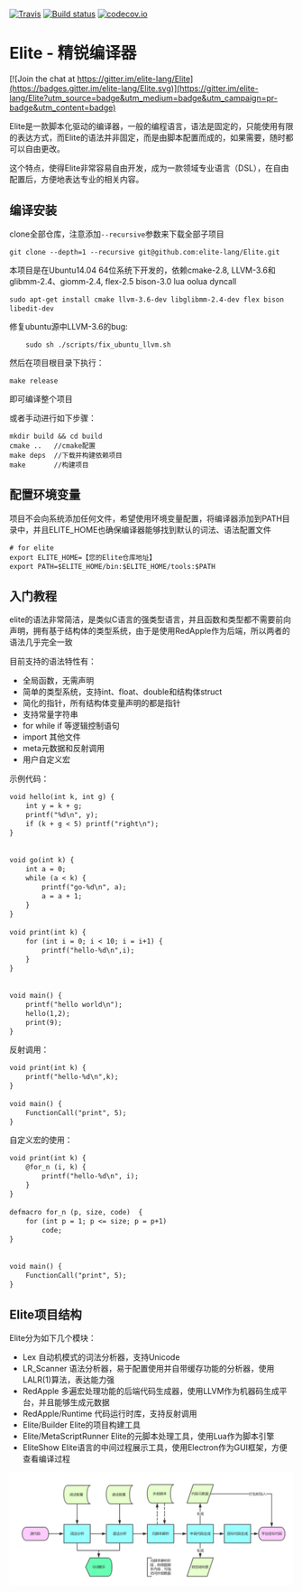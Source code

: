 [![Travis](https://travis-ci.org/elite-lang/Elite.svg?branch=master)](https://travis-ci.org/elite-lang/Elite)
[![Build status](https://ci.appveyor.com/api/projects/status/vrg2p8onq4xrdep6?svg=true)](https://ci.appveyor.com/project/sunxfancy/elite)
[![codecov.io](https://codecov.io/github/elite-lang/Elite/coverage.svg?branch=master)](https://codecov.io/github/elite-lang/Elite?branch=master)

# Elite - 精锐编译器

[![Join the chat at https://gitter.im/elite-lang/Elite](https://badges.gitter.im/elite-lang/Elite.svg)](https://gitter.im/elite-lang/Elite?utm_source=badge&utm_medium=badge&utm_campaign=pr-badge&utm_content=badge)

Elite是一款脚本化驱动的编译器，一般的编程语言，语法是固定的，只能使用有限的表达方式，而Elite的语法并非固定，而是由脚本配置而成的，如果需要，随时都可以自由更改。

这个特点，使得Elite非常容易自由开发，成为一款领域专业语言（DSL），在自由配置后，方便地表达专业的相关内容。


## 编译安装

clone全部仓库，注意添加`--recursive`参数来下载全部子项目
```
git clone --depth=1 --recursive git@github.com:elite-lang/Elite.git 
```

本项目是在Ubuntu14.04 64位系统下开发的，依赖cmake-2.8, LLVM-3.6和glibmm-2.4、giomm-2.4, flex-2.5 bison-3.0
lua  oolua  dyncall

```
sudo apt-get install cmake llvm-3.6-dev libglibmm-2.4-dev flex bison libedit-dev 
```

修复ubuntu源中LLVM-3.6的bug:

```
	sudo sh ./scripts/fix_ubuntu_llvm.sh
```

然后在项目根目录下执行：
```
make release
```
即可编译整个项目

或者手动进行如下步骤：
```
mkdir build && cd build
cmake ..   //cmake配置
make deps  //下载并构建依赖项目 
make       //构建项目
```



## 配置环境变量

项目不会向系统添加任何文件，希望使用环境变量配置，将编译器添加到PATH目录中，并且ELITE_HOME也确保编译器能够找到默认的词法、语法配置文件
```
# for elite 
export ELITE_HOME=【您的Elite仓库地址】
export PATH=$ELITE_HOME/bin:$ELITE_HOME/tools:$PATH
```


## 入门教程

elite的语法非常简洁，是类似C语言的强类型语言，并且函数和类型都不需要前向声明，拥有基于结构体的类型系统，由于是使用RedApple作为后端，所以两者的语法几乎完全一致

目前支持的语法特性有：

* 全局函数，无需声明
* 简单的类型系统，支持int、float、double和结构体struct
* 简化的指针，所有结构体变量声明的都是指针
* 支持常量字符串
* for while if 等逻辑控制语句
* import 其他文件
* meta元数据和反射调用
* 用户自定义宏

示例代码：
```
void hello(int k, int g) {
	int y = k + g;
	printf("%d\n", y);
	if (k + g < 5) printf("right\n");
}	


void go(int k) {
	int a = 0;
	while (a < k) {
		printf("go-%d\n", a);
		a = a + 1;
	}
}

void print(int k) {
	for (int i = 0; i < 10; i = i+1) {
		printf("hello-%d\n",i);
	} 
}


void main() {
	printf("hello world\n");
	hello(1,2);
	print(9);
}
```


反射调用：
```
void print(int k) {
	printf("hello-%d\n",k);
}

void main() {
	FunctionCall("print", 5);
}

```

自定义宏的使用：
```
void print(int k) {
	@for_n (i, k) {
		printf("hello-%d\n", i);
	}
}

defmacro for_n (p, size, code)  {
	for (int p = 1; p <= size; p = p+1)
		code;
}


void main() {
	FunctionCall("print", 5);
}
```

## Elite项目结构

Elite分为如下几个模块：

- Lex 自动机模式的词法分析器，支持Unicode
- LR_Scanner 语法分析器，易于配置使用并自带缓存功能的分析器，使用LALR(1)算法，表达能力强
- RedApple 多遍宏处理功能的后端代码生成器，使用LLVM作为机器码生成平台，并且能够生成元数据
- RedApple/Runtime 代码运行时库，支持反射调用
- Elite/Builder Elite的项目构建工具
- Elite/MetaScriptRunner Elite的元脚本处理工具，使用Lua作为脚本引擎
- EliteShow Elite语言的中间过程展示工具，使用Electron作为GUI框架，方便查看编译过程


![](doc/编译系统工作流程.png)

